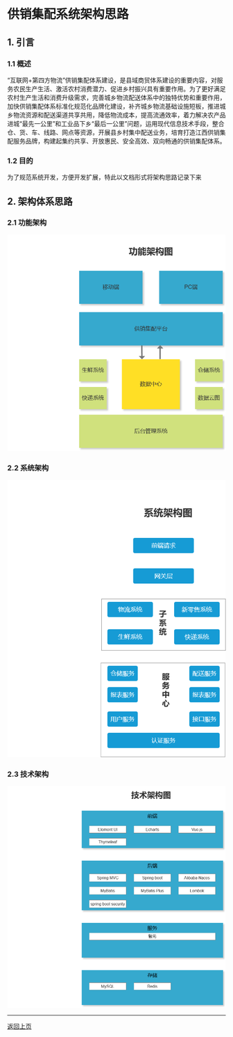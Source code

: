 # 供销集配系统架构思路



## 1. 引言

###  1.1 概述

“互联网+第四方物流”供销集配体系建设，是县域商贸体系建设的重要内容，对服务农民生产生活、激活农村消费潜力、促进乡村振兴具有重要作用。为了更好满足农村生产生活和消费升级需求，完善城乡物流配送体系中的独特优势和重要作用，加快供销集配体系标准化规范化品牌化建设，补齐城乡物流基础设施短板，推进城乡物流资源和配送渠道共享共用，降低物流成本，提高流通效率，着力解决农产品进城“最先一公里”和工业品下乡“最后一公里”问题，运用现代信息技术手段，整合仓、货、车、线路、网点等资源，开展县乡村集中配送业务，培育打造江西供销集配服务品牌，构建起集约共享、开放惠民、安全高效、双向畅通的供销集配体系。

### 1.2 目的

为了规范系统开发，方便开发扩展，特此以文档形式将架构思路记录下来



## 2. 架构体系思路

### 2.1 功能架构

![功能架构](images/功能架构.png)

### 2.2 系统架构

![系统架构](images/系统架构.png)

### 2.3 技术架构

![技术架构](images/技术架构.png)



---

[返回上页](index.md)

